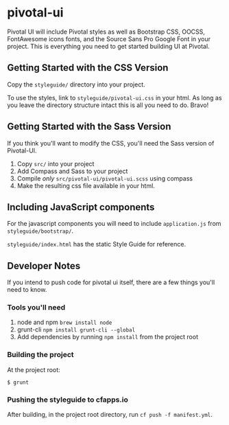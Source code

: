 pivotal-ui
==========

Pivotal UI will include Pivotal styles as well as Bootstrap CSS, OOCSS, FontAwesome icons fonts, and the Source Sans Pro Google Font in your project. This is everything you need to get started building UI at Pivotal.


## Getting Started with the CSS Version

Copy the `styleguide/` directory into your project. 

To use the styles, link to `styleguide/pivotal-ui.css` in your html. As long as you leave the directory structure intact this is all you need to do. Bravo!


## Getting Started with the Sass Version

If you think you'll want to modify the CSS, you'll need the Sass version of Pivotal-UI.

1. Copy `src/` into your project
2. Add Compass and Sass to your project
2. Compile *only* `src/pivotal-ui/pivotal-ui.scss` using compass 
3. Make the resulting css file available in your html.

## Including JavaScript components

For the javascript components you will need to include `application.js` from `styleguide/bootstrap/`.

`styleguide/index.html` has the static Style Guide for reference.

## Developer Notes

If you intend to push code for pivotal ui itself, there are a few things you'll need to know.

### Tools you'll need

1. node and npm `brew install node`
1. grunt-cli `npm install grunt-cli --global`
1. Add dependencies by running `npm install` from the project root

### Building the project

At the project root:

    $ grunt

### Pushing the styleguide to cfapps.io

After building, in the project root directory, run `cf push -f manifest.yml`.



